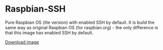 # Raspbian-SSH
Pure Raspbian OS (lite version) with enabled SSH by default. 
It is build the same way as original Raspbian OS (for raspbian.org) - the only difference is that this image has enabled SSH by default.

[Download image](https://github.com/JFox-sk/raspbian-ssh/releases)
